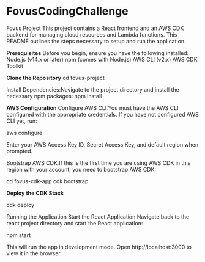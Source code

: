 # FovusCodingChallenge

Fovus Project
This project contains a React frontend and an AWS CDK backend for managing cloud resources and Lambda functions. This README outlines the steps necessary to setup and run the application.

**Prerequisites**
Before you begin, ensure you have the following installed:
Node.js (v14.x or later)
npm (comes with Node.js)
AWS CLI (v2.x)
AWS CDK Toolkit


**Clone the Repository**
cd fovus-project

Install Dependencies:Navigate to the project directory and install the necessary npm packages:
npm install

**AWS Configuration**
Configure AWS CLI:You must have the AWS CLI configured with the appropriate credentials. If you have not configured AWS CLI yet, run:

aws configure

Enter your AWS Access Key ID, Secret Access Key, and default region when prompted.

Bootstrap AWS CDK:If this is the first time you are using AWS CDK in this region with your account, you need to bootstrap AWS CDK:

cd fovus-cdk-app
cdk bootstrap

**Deploy the CDK Stack**

cdk deploy


Running the Application
Start the React Application:Navigate back to the react project directory and start the React application:

npm start

This will run the app in development mode. Open http://localhost:3000 to view it in the browser.
